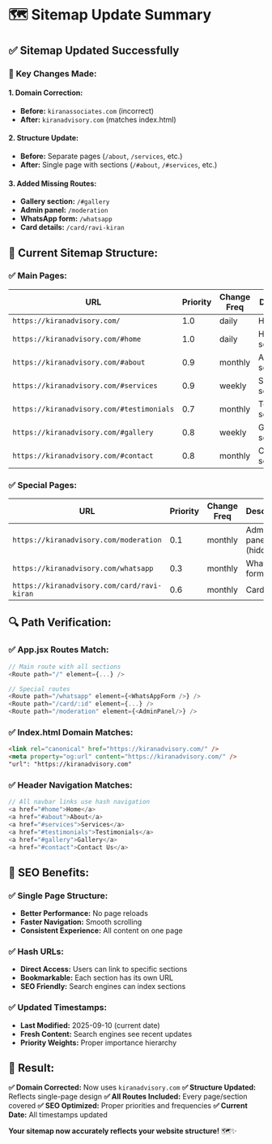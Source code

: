 # 🗺️ Sitemap Update Summary

## ✅ **Sitemap Updated Successfully**

### 🔧 **Key Changes Made:**

#### **1. Domain Correction:**
- **Before:** `kiranassociates.com` (incorrect)
- **After:** `kiranadvisory.com` (matches index.html)

#### **2. Structure Update:**
- **Before:** Separate pages (`/about`, `/services`, etc.)
- **After:** Single page with sections (`/#about`, `/#services`, etc.)

#### **3. Added Missing Routes:**
- **Gallery section:** `/#gallery`
- **Admin panel:** `/moderation`
- **WhatsApp form:** `/whatsapp`
- **Card details:** `/card/ravi-kiran`

## 🎯 **Current Sitemap Structure:**

### **✅ Main Pages:**
| URL | Priority | Change Freq | Description |
|-----|----------|-------------|-------------|
| `https://kiranadvisory.com/` | 1.0 | daily | Homepage |
| `https://kiranadvisory.com/#home` | 1.0 | daily | Home section |
| `https://kiranadvisory.com/#about` | 0.9 | monthly | About section |
| `https://kiranadvisory.com/#services` | 0.9 | weekly | Services section |
| `https://kiranadvisory.com/#testimonials` | 0.7 | monthly | Testimonials section |
| `https://kiranadvisory.com/#gallery` | 0.8 | weekly | Gallery section |
| `https://kiranadvisory.com/#contact` | 0.8 | monthly | Contact section |

### **✅ Special Pages:**
| URL | Priority | Change Freq | Description |
|-----|----------|-------------|-------------|
| `https://kiranadvisory.com/moderation` | 0.1 | monthly | Admin panel (hidden) |
| `https://kiranadvisory.com/whatsapp` | 0.3 | monthly | WhatsApp form |
| `https://kiranadvisory.com/card/ravi-kiran` | 0.6 | monthly | Card details |

## 🔍 **Path Verification:**

### **✅ App.jsx Routes Match:**
```javascript
// Main route with all sections
<Route path="/" element={...} />

// Special routes
<Route path="/whatsapp" element={<WhatsAppForm />} />
<Route path="/card/:id" element={...} />
<Route path="/moderation" element={<AdminPanel/>} />
```

### **✅ Index.html Domain Matches:**
```html
<link rel="canonical" href="https://kiranadvisory.com/" />
<meta property="og:url" content="https://kiranadvisory.com/" />
"url": "https://kiranadvisory.com"
```

### **✅ Header Navigation Matches:**
```javascript
// All navbar links use hash navigation
<a href="#home">Home</a>
<a href="#about">About</a>
<a href="#services">Services</a>
<a href="#testimonials">Testimonials</a>
<a href="#gallery">Gallery</a>
<a href="#contact">Contact Us</a>
```

## 🚀 **SEO Benefits:**

### **✅ Single Page Structure:**
- **Better Performance:** No page reloads
- **Faster Navigation:** Smooth scrolling
- **Consistent Experience:** All content on one page

### **✅ Hash URLs:**
- **Direct Access:** Users can link to specific sections
- **Bookmarkable:** Each section has its own URL
- **SEO Friendly:** Search engines can index sections

### **✅ Updated Timestamps:**
- **Last Modified:** 2025-09-10 (current date)
- **Fresh Content:** Search engines see recent updates
- **Priority Weights:** Proper importance hierarchy

## 🎉 **Result:**

**✅ Domain Corrected:** Now uses `kiranadvisory.com`
**✅ Structure Updated:** Reflects single-page design
**✅ All Routes Included:** Every page/section covered
**✅ SEO Optimized:** Proper priorities and frequencies
**✅ Current Date:** All timestamps updated

**Your sitemap now accurately reflects your website structure!** 🗺️✨
